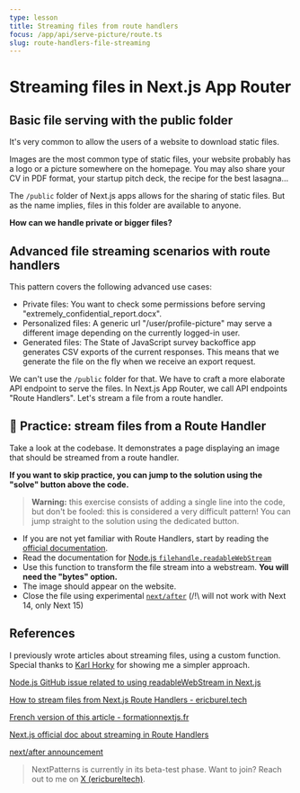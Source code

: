 ```yaml
---
type: lesson
title: Streaming files from route handlers
focus: /app/api/serve-picture/route.ts
slug: route-handlers-file-streaming
---
```


# Streaming files in Next.js App Router

## Basic file serving with the public folder

It's very common to allow the users of a website to download static files.

Images are the most common type of static files, your website probably has a logo or a picture somewhere on the homepage. You may also share your CV in PDF format, your startup pitch deck, the recipe for the best lasagna...

The `/public` folder of Next.js apps allows for the sharing of static files. 
But as the name implies, files in this folder are available to anyone.

**How can we handle private or bigger files?**

## Advanced file streaming scenarios with route handlers

This pattern covers the following advanced use cases:

- Private files: You want to check some permissions before serving "extremely_confidential_report.docx".
- Personalized files: A generic url "/user/profile-picture" may serve a different image depending on the currently logged-in user.
- Generated files: The State of JavaScript survey backoffice app generates CSV exports of the current responses. This means that we generate the file on the fly when we receive an export request.

We can't use the `/public` folder for that. We have to craft a more elaborate API endpoint to serve the files.
In Next.js App Router, we call API endpoints "Route Handlers". Let's stream a file from a route handler.

## 🔨 Practice: stream files from a Route Handler

Take a look at the codebase. It demonstrates a page displaying an image that should be streamed from a route handler.

**If you want to skip practice, you can jump to the solution using the "solve" button above the code.**

> **Warning:** this exercise consists of adding a single line into the code, but don't be fooled: this is considered a very difficult pattern!
> You can jump straight to the solution using the dedicated button.

- If you are not yet familiar with Route Handlers, start by reading the [official documentation](https://nextjs.org/docs/app/building-your-application/routing/route-handlers).
- Read the documentation for [Node.js `filehandle.readableWebStream`](https://nodejs.org/docs/v20.16.0/api/fs.html#filehandlereadablewebstreamoptions)
- Use this function to transform the file stream into a webstream. **You will need the "bytes" option.**
- The image should appear on the website.
- Close the file using experimental [`next/after`](https://nextjs.org/blog/next-15-rc#executing-code-after-a-response-with-nextafter-experimental) (/!\ will not work with Next 14, only Next 15)

## References

I previously wrote articles about streaming files,
using a custom function. Special thanks to [Karl Horky](https://github.com/karlhorky) for showing me a simpler approach.

[Node.js GitHub issue related to using readableWebStream in Next.js](https://github.com/nodejs/node/issues/54041)

[How to stream files from Next.js Route Handlers - ericburel.tech](https://www.ericburel.tech/blog/nextjs-stream-files)

[French version of this article - formationnextjs.fr](https://www.formationnextjs.fr/ressources/route-handlers-et-fichiers)

[Next.js official doc about streaming in Route Handlers](https://nextjs.org/docs/app/building-your-application/routing/route-handlers#streaming)

[next/after announcement](https://nextjs.org/blog/next-15-rc#executing-code-after-a-response-with-nextafter-experimental)


> NextPatterns is currently in its beta-test phase.
> Want to join? Reach out to me on [X (ericbureltech)](https://x.com/ericbureltech).
